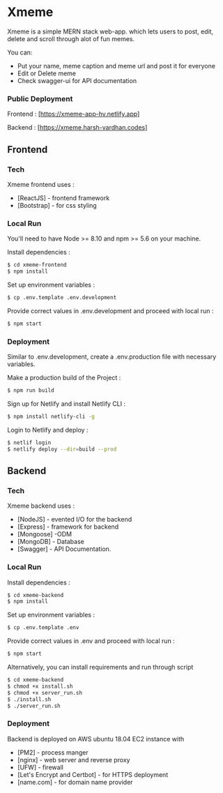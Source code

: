 # Xmeme


Xmeme is a simple MERN stack web-app. which lets users to post, edit, delete and scroll through alot of fun memes.



You can:
  - Put your name, meme caption and meme url and post it for everyone
  - Edit or Delete meme
  - Check swagger-ui for API documentation 
  
### Public Deployment 

Frontend : [https://xmeme-app-hv.netlify.app]

Backend : [https://xmeme.harsh-vardhan.codes]


## Frontend 


### Tech

Xmeme frontend uses : 

* [ReactJS] - 	frontend framework
* [Bootstrap] - for css styling

### Local Run

You'll need to have Node >= 8.10 and npm >= 5.6 on your machine. 

Install dependencies :

```sh
$ cd xmeme-frontend
$ npm install
```

Set up environment variables :

```sh
$ cp .env.template .env.development
```

Provide correct values in .env.development and proceed with local run :

```sh
$ npm start
```


### Deployment

Similar to .env.development, create a .env.production file with necessary variables.

Make a production build of the Project :

```sh
$ npm run build
```

Sign up for Netlify and install Netlify CLI : 

```sh
$ npm install netlify-cli -g
```

Login to Netlify and deploy : 

```sh
$ netlif login
$ netlify deploy --dir=build --prod
```


## Backend 

### Tech

Xmeme backend uses : 

* [NodeJS] -  evented I/O for the backend
* [Express] - framework for backend
* [Mongoose] -ODM
* [MongoDB] - Database
* [Swagger] - API Documentation.

### Local Run

Install dependencies :

```sh
$ cd xmeme-backend
$ npm install
```

Set up environment variables :

```sh
$ cp .env.template .env
```

Provide correct values in .env and proceed with local run :

```sh
$ npm start
```


Alternatively, you can install requirements and run through script

```sh
$ cd xmeme-backend
$ chmod +x install.sh
$ chmod +x server_run.sh
$ ./install.sh
$ ./server_run.sh

```


### Deployment

Backend is deployed on  AWS ubuntu 18.04 EC2 instance with 

 * [PM2] -  	process manger
 * [nginx] - 	web server and reverse proxy
 * [UFW] - 	firewall
 * [Let's Encrypt and Certbot] -  for HTTPS deployment
 * [name.com] - for domain name provider










